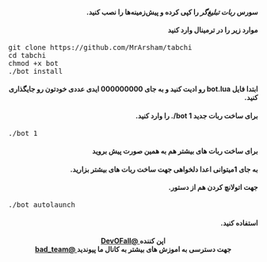 <h4 dir="rtl"> سورس <em>ربات تبلیغ‌گر</em> را کپی کرده و پیش‌زمینه‌ها را نصب کنید.</h4>
<h4 dir="rtl">موارد زیر را در ترمینال وارد کنید </h4>
<pre>
<span>git clone https://github.com/MrArsham/tabchi</span>
<span>cd tabchi</span>
<span>chmod +x bot</span>
<span>./bot install</span>
</pre>
<h4 dir="rtl">ابتدا فایل bot.lua رو ادیت کنید و به جای 000000000 ایدی عددی خودتون رو جایگذاری کنید.</h4>
<h4 dir="rtl"> برای ساخت ربات جدید <strong>bot 1/.</strong> را وارد کنید.
</h4>
<pre>
<span>./bot 1</span>
</pre> 
<h4 dir="rtl"> برای ساخت ربات های بیشتر هم به همین صورت پیش بروید</h4>
<h4 dir="rtl"> به جای 1میتوانی اعدا دلخواهی جهت ساخت ربات های بیشتر بزارید.</h4>
<h4 dir="rtl"> جهت اتولانچ کردن هم از دستور.</h4>
<pre>
<span>./bot autolaunch</span>
</pre> 
<h4 dir="rtl">استفاده کنید.</h4>



<h4 align="center" dir="rtl">اپن کننده<a href="https://telegram.me/DevOFall"> @DevOFall </a><br>جهت دسترسی به اموزش های بیشتر به کانال ما پیوندید<a href="https://telegram.me/bad_team"> @bad_team</a></h4>

